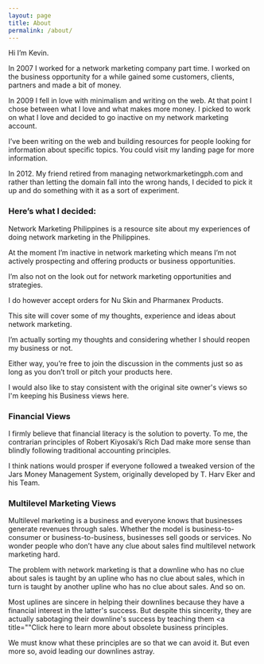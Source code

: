 ```yaml
---
layout: page
title: About
permalink: /about/
---
```

Hi I’m Kevin.

In 2007 I worked for a network marketing company part time. I worked on the business opportunity for a while gained some customers, clients, partners and made a bit of money.

In 2009 I fell in love with minimalism and writing on the web. At that point I chose between what I love and what makes more money. I picked to work on what I love and decided to go inactive on my network marketing account.

I’ve been writing on the web and building resources for people looking for information about specific topics. You could visit my landing page for more information.

In 2012. My friend retired from managing networkmarketingph.com and rather than letting the domain fall into the wrong hands, I decided to pick it up and do something with it as a sort of experiment.

### Here’s what I decided:

Network Marketing Philippines is a resource site about my experiences of doing network marketing in the Philippines.

At the moment I’m inactive in network marketing which means I’m not actively prospecting and offering products or business opportunities.

I’m also not on the look out for network marketing opportunities and strategies.

I do however accept orders for Nu Skin and Pharmanex Products.

This site will cover some of my thoughts, experience and ideas about network marketing.

I’m actually sorting my thoughts and considering whether I should reopen my business or not.

Either way, you’re free to join the discussion in the comments just so as long as you don’t troll or pitch your products here.

I would also like to stay consistent with the original site owner's views so I'm keeping his Business views here.

### Financial Views

I firmly believe that financial literacy is the solution to poverty. To me, the contrarian principles of Robert Kiyosaki’s Rich Dad make more sense than blindly following traditional accounting principles.

I think nations would prosper if everyone followed a tweaked version of the Jars Money Management System, originally developed by T. Harv Eker and his Team.

### Multilevel Marketing Views

Multilevel marketing is a business and everyone knows that businesses generate revenues through sales. Whether the model is business-to-consumer or business-to-business, businesses sell goods or services. No wonder people who don’t have any clue about sales find multilevel network marketing hard.

The problem with network marketing is that a downline who has no clue about sales is taught by an upline who has no clue about sales, which in turn is taught by another upline who has no clue about sales. And so on.

Most uplines are sincere in helping their downlines because they have a financial interest in the latter's success. But despite this sincerity, they are actually sabotaging their downline's success by teaching them <a title=""Click here to learn more about obsolete business principles.

We must know what these principles are so that we can avoid it. But even more so, avoid leading our downlines astray.
